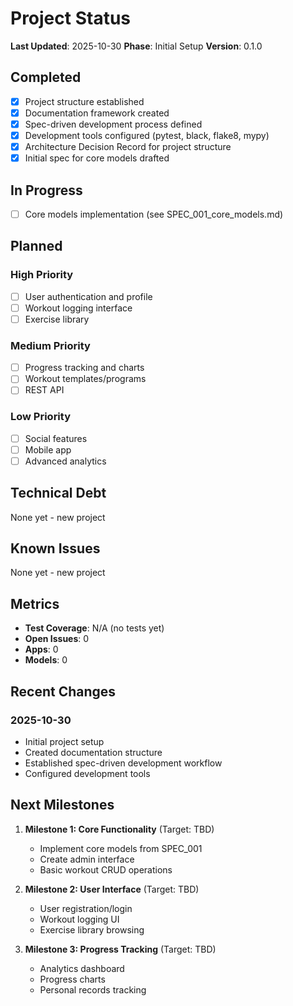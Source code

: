 # Project Status

**Last Updated**: 2025-10-30
**Phase**: Initial Setup
**Version**: 0.1.0

## Completed

- [x] Project structure established
- [x] Documentation framework created
- [x] Spec-driven development process defined
- [x] Development tools configured (pytest, black, flake8, mypy)
- [x] Architecture Decision Record for project structure
- [x] Initial spec for core models drafted

## In Progress

- [ ] Core models implementation (see SPEC_001_core_models.md)

## Planned

### High Priority
- [ ] User authentication and profile
- [ ] Workout logging interface
- [ ] Exercise library

### Medium Priority
- [ ] Progress tracking and charts
- [ ] Workout templates/programs
- [ ] REST API

### Low Priority
- [ ] Social features
- [ ] Mobile app
- [ ] Advanced analytics

## Technical Debt

None yet - new project

## Known Issues

None yet - new project

## Metrics

- **Test Coverage**: N/A (no tests yet)
- **Open Issues**: 0
- **Apps**: 0
- **Models**: 0

## Recent Changes

### 2025-10-30
- Initial project setup
- Created documentation structure
- Established spec-driven development workflow
- Configured development tools

## Next Milestones

1. **Milestone 1: Core Functionality** (Target: TBD)
   - Implement core models from SPEC_001
   - Create admin interface
   - Basic workout CRUD operations

2. **Milestone 2: User Interface** (Target: TBD)
   - User registration/login
   - Workout logging UI
   - Exercise library browsing

3. **Milestone 3: Progress Tracking** (Target: TBD)
   - Analytics dashboard
   - Progress charts
   - Personal records tracking
